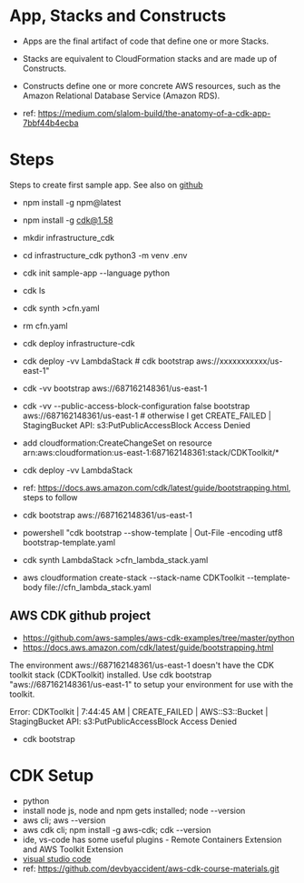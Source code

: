 # App, Stacks and Constructs
- Apps are the final artifact of code that define one or more Stacks.
- Stacks are equivalent to CloudFormation stacks and are made up of Constructs.
- Constructs define one or more concrete AWS resources, such as the Amazon Relational Database Service (Amazon RDS).

- ref: https://medium.com/slalom-build/the-anatomy-of-a-cdk-app-7bbf44b4ecba



# Steps
Steps to create first sample app. See also on [github](https://github.com/zzenonn/InfrastructureCdkSample)
- npm install -g npm@latest
- npm install -g cdk@1.58
- mkdir infrastructure_cdk
- cd infrastructure_cdk 
  python3 -m venv .env
- cdk init sample-app --language python
- cdk ls
- cdk synth >cfn.yaml
- rm cfn.yaml
- cdk deploy infrastructure-cdk
- cdk deploy -vv LambdaStack # cdk bootstrap aws://xxxxxxxxxxx/us-east-1"
- cdk -vv bootstrap aws://687162148361/us-east-1  
- cdk -vv --public-access-block-configuration false bootstrap aws://687162148361/us-east-1 # otherwise I get CREATE_FAILED | StagingBucket API: s3:PutPublicAccessBlock Access Denied
- add cloudformation:CreateChangeSet on resource arn:aws:cloudformation:us-east-1:687162148361:stack/CDKToolkit/*

- cdk deploy -vv LambdaStack
- ref: https://docs.aws.amazon.com/cdk/latest/guide/bootstrapping.html, steps to follow
- cdk bootstrap aws://687162148361/us-east-1
- powershell "cdk bootstrap --show-template | Out-File -encoding utf8 bootstrap-template.yaml
- cdk synth LambdaStack >cfn_lambda_stack.yaml
- aws cloudformation create-stack --stack-name CDKToolkit --template-body file://cfn_lambda_stack.yaml


## AWS CDK github project
- https://github.com/aws-samples/aws-cdk-examples/tree/master/python
- https://docs.aws.amazon.com/cdk/latest/guide/bootstrapping.html

The environment aws://687162148361/us-east-1 doesn't have the CDK toolkit stack
(CDKToolkit) installed. Use cdk bootstrap "aws://687162148361/us-east-1" to setup 
your environment for use with the toolkit.

Error: CDKToolkit | 7:44:45 AM | CREATE_FAILED        | AWS::S3::Bucket       | 
StagingBucket API: s3:PutPublicAccessBlock Access Denied
- cdk bootstrap

# CDK Setup
- python
- install node js, node and npm gets installed; node --version
- aws cli; aws --version
- aws cdk cli; npm install -g aws-cdk; cdk --version
- ide, vs-code has some useful plugins - Remote Containers Extension and AWS Toolkit Extension
- [visual studio code](https://code.visualstudio.com/docs/?dv=win64user)
- ref: https://github.com/devbyaccident/aws-cdk-course-materials.git

# 




